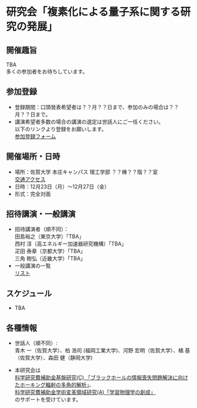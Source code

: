# 研究会「複素化による量子系に関する研究の発展」


## 開催趣旨
TBA  
多くの参加者をお待ちしています。

## 参加登録
- 登録期間：口頭発表希望者は？？月？？日まで、参加のみの場合は？？月？？日まで。
- 講演希望者多数の場合の講演の選定は世話人にご一任ください。  
  以下のリンクより登録をお願いします。  
  [参加登録フォーム](https://forms.gle/919K1jHAihKMBynF9)  

## 開催場所・日時
- 場所：佐賀大学 本庄キャンパス 理工学部 ？？棟？？階？？室  
  [交通アクセス](https://www.saga-u.ac.jp/access/)
- 日時：12月23日（月）～12月27日（金）
- 形式：完全対面

## 招待講演・一般講演
- 招待講演者（順不同）：  
  田島裕之（東京大学）「TBA」  
  西村 淳（高エネルギー加速器研究機構）「TBA」  
  疋田 泰章（京都大学）「TBA」  
  三角 樹弘（近畿大学）「TBA」  
- 一般講演の一覧  
  [リスト](TBA)

## スケジュール
- TBA

## 各種情報
- 世話人（順不同）:  
  青木 一（佐賀大学）、柏 浩司 (福岡工業大学)、河野 宏明（佐賀大学）、橘 基（佐賀大学）、森田 健（静岡大学)

- 本研究会は  
  [科学研究費補助金基盤研究(C) 「ブラックホールの情報喪失問題解決に向けたホーキング輻射の多角的解析」](https://kaken.nii.ac.jp/ja/grant/KAKENHI-PROJECT-20K03946/)、  
  [科学研究費補助金学術変革領域研究(A)「学習物理学の創成」](https://mlphys.scphys.kyoto-u.ac.jp/)  
  のサポートを受けています。
